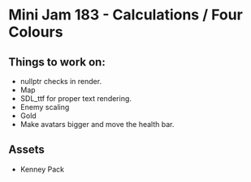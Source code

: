 # Mini Jam 183 - Calculations / Four Colours

## Things to work on:
- nullptr checks in render. 
- Map
- SDL_ttf for proper text rendering.
- Enemy scaling
- Gold
- Make avatars bigger and move the health bar.

## Assets
- Kenney Pack